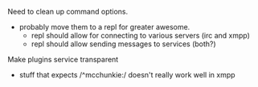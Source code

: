 Need to clean up command options.
 - probably move them to a repl for greater awesome.
   - repl should allow for connecting to various servers (irc and xmpp)
   - repl should allow sending messages to services (both?)

Make plugins service transparent
 - stuff that expects /^mcchunkie:/ doesn't really work well in xmpp

